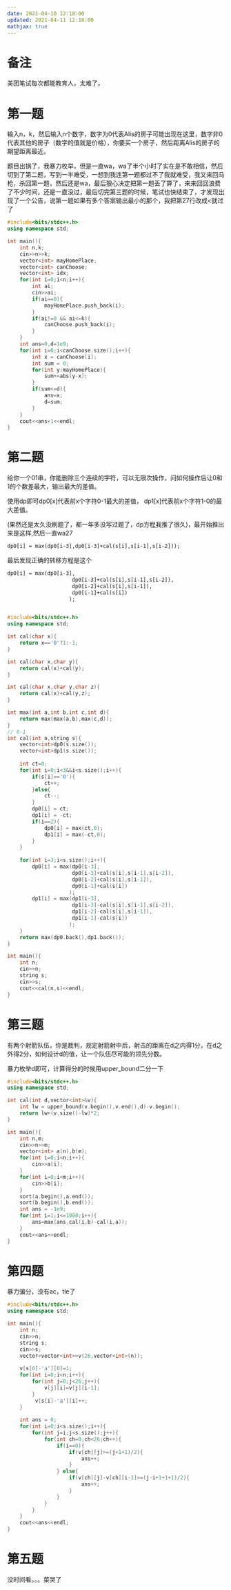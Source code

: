 ```yaml
---
date: 2021-04-10 12:18:00
updated: 2021-04-11 12:18:00
mathjax: true
---
```




# 备注

美团笔试每次都能教育人，太难了。

# 第一题

输入n，k，然后输入n个数字，数字为0代表Alis的房子可能出现在这里，数字非0代表其他的房子（数字的值就是价格），你要买一个房子，然后距离Alis的房子的期望距离最近。

<!-- more -->

题目出锅了，我暴力枚举，但是一直wa，wa了半个小时了实在是不敢相信，然后切到了第二题，写到一半难受，一想到我连第一题都过不了我就难受，我又来回马枪，杀回第一题，然后还是wa，最后狠心决定把第一题丢了算了，来来回回浪费了不少时间，还是一直没过，最后切完第三题的时候，笔试也快结束了，才发现出现了一个公告，说第一题如果有多个答案输出最小的那个，我把第27行改成<就过了

```cpp
#include<bits/stdc++.h>
using namespace std;

int main(){
    int n,k;
    cin>>n>>k;
    vector<int> mayHomePlace;
    vector<int> canChoose;
    vector<int> idx;
    for(int i=0;i<n;i++){
        int ai;
        cin>>ai;
        if(ai==0){
            mayHomePlace.push_back(i);
        }
        if(ai!=0 && ai<=k){
            canChoose.push_back(i);
        }
    }
    int ans=0,d=1e9;
    for(int i=0;i<canChoose.size();i++){
        int x = canChoose[i];
        int sum = 0;
        for(int y:mayHomePlace){
            sum+=abs(y-x);
        }
        if(sum<=d){
            ans=x;
            d=sum;
        }
    }
    cout<<ans+1<<endl;
}
```







# 第二题

给你一个01串，你能删除三个连续的字符，可以无限次操作，问如何操作后让0和1的个数差最大，输出最大的差值。

使用dp即可dp0[x]代表前x个字符0-1最大的差值， dp1[x]代表前x个字符1-0的最大差值。

(果然还是太久没刷题了，都一年多没写过题了，dp方程我推了很久)，最开始推出来是这样,然后一直wa27

```txt
dp0[i] = max(dp0[i-3],dp0[i-3]+cal(s[i],s[i-1],s[i-2]));
```

最后发现正确的转移方程是这个

```txt
dp0[i] = max(dp0[i-3],
                     dp0[i-3]+cal(s[i],s[i-1],s[i-2]),
                     dp0[i-2]+cal(s[i],s[i-1]),
                     dp0[i-1]+cal(s[i])
                    );
```



```cpp

#include<bits/stdc++.h>
using namespace std;

int cal(char x){
    return x=='0'?1:-1;
}

int cal(char x,char y){
    return cal(x)+cal(y);
}

int cal(char x,char y,char z){
    return cal(x)+cal(y,z);
}

int max(int a,int b,int c,int d){
    return max(max(a,b),max(c,d));
}
// 0-1
int cal(int n,string s){
    vector<int>dp0(s.size());
    vector<int>dp1(s.size());
    
    int ct=0;
    for(int i=0;i<3&&i<s.size();i++){
        if(s[i]=='0'){
            ct++;
        }else{
            ct--;
        }
        dp0[i] = ct;
        dp1[i] = -ct;
        if(i==2){
            dp0[i] = max(ct,0);
            dp1[i] = max(-ct,0);
        }
    }
    
    for(int i=3;i<s.size();i++){
        dp0[i] = max(dp0[i-3],
                     dp0[i-3]+cal(s[i],s[i-1],s[i-2]),
                     dp0[i-2]+cal(s[i],s[i-1]),
                     dp0[i-1]+cal(s[i])
                    );
        dp1[i] = max(dp1[i-3],
                     dp1[i-3]-cal(s[i],s[i-1],s[i-2]),
                     dp1[i-2]-cal(s[i],s[i-1]),
                     dp1[i-1]-cal(s[i])
                    );
    }
    return max(dp0.back(),dp1.back());
}

int main(){
    int n;
    cin>>n;
    string s;
    cin>>s;
    cout<<cal(n,s)<<endl;
}


```



# 第三题

有两个射箭队伍，你是裁判，规定射箭射中后，射击的距离在d之内得1分，在d之外得2分，如何设计d的值，让一个队伍尽可能的领先分数。

暴力枚举d即可，计算得分的时候用upper_bound二分一下

```cpp
#include<bits/stdc++.h>
using namespace std;

int cal(int d,vector<int>&v){
    int lw = upper_bound(v.begin(),v.end(),d)-v.begin();
    return lw+(v.size()-lw)*2;
}

int main(){
    int n,m;
    cin>>n>>m;
    vector<int> a(n),b(m);
    for(int i=0;i<n;i++){
        cin>>a[i];
    }
    for(int i=0;i<m;i++){
        cin>>b[i];
    }
    sort(a.begin(),a.end());
    sort(b.begin(),b.end());
    int ans = -1e9;
    for(int i=1;i<=1000;i++){
        ans=max(ans,cal(i,b)-cal(i,a));
    }
    cout<<ans<<endl;
}
```



# 第四题

暴力骗分，没有ac，tle了

```cpp
#include<bits/stdc++.h>
using namespace std;

int main(){
    int n;
    cin>>n;
    string s;
    cin>>s;
    vector<vector<int>>v(26,vector<int>(n));
    
    v[s[0]-'a'][0]=1;
    for(int i=0;i<n;i++){
        for(int j=0;j<26;j++){
            v[j][i]=v[j][i-1];
        }
         v[s[i]-'a'][i]++;
    }
    
    int ans = 0;
    for(int i=0;i<s.size();i++){
        for(int j=i;j<s.size();j++){
            for(int ch=0;ch<26;ch++){
                if(i==0){
                    if(v[ch][j]>=(j+1+1)/2){
                        ans++;
                    }
                } else{
                    if(v[ch][j]-v[ch][i-1]>=(j-i+1+1+1)/2){
                        ans++;
                    }
                }
            }
        }
    }
    cout<<ans<<endl;
}
```

# 第五题

没时间看。。。菜哭了